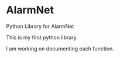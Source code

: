 # AlarmNet
Python Library for AlarmNet

This is my first python library.  

I am working on documenting each function.   

